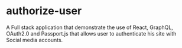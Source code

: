 # authorize-user
A Full stack application that demonstrate the use of React, GraphQL, OAuth2.0 and Passport.js that allows user to authenticate his site with Social media accounts.

